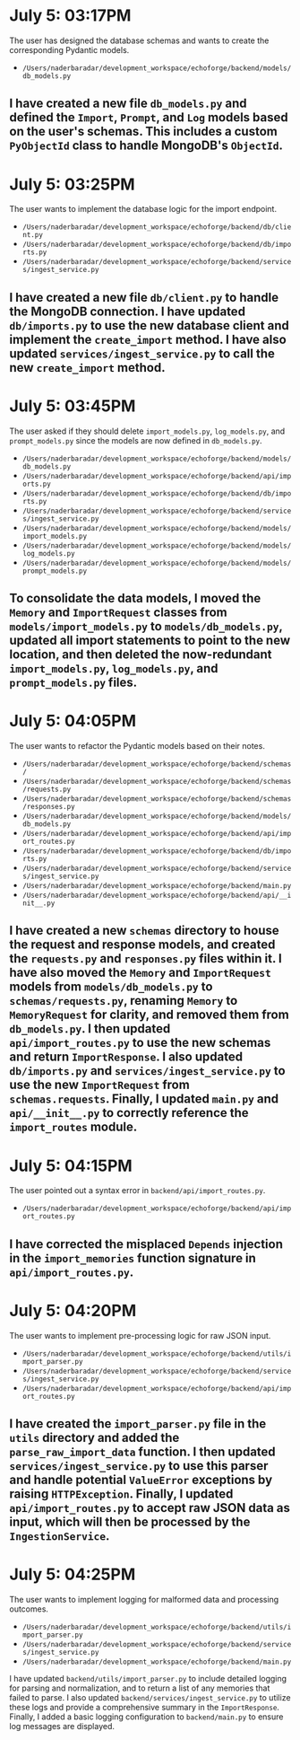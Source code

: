 # July 5: 03:17PM
The user has designed the database schemas and wants to create the corresponding Pydantic models.

- `/Users/naderbaradar/development_workspace/echoforge/backend/models/db_models.py`

I have created a new file `db_models.py` and defined the `Import`, `Prompt`, and `Log` models based on the user's schemas. This includes a custom `PyObjectId` class to handle MongoDB's `ObjectId`.
---
# July 5: 03:25PM
The user wants to implement the database logic for the import endpoint.

- `/Users/naderbaradar/development_workspace/echoforge/backend/db/client.py`
- `/Users/naderbaradar/development_workspace/echoforge/backend/db/imports.py`
- `/Users/naderbaradar/development_workspace/echoforge/backend/services/ingest_service.py`

I have created a new file `db/client.py` to handle the MongoDB connection. I have updated `db/imports.py` to use the new database client and implement the `create_import` method. I have also updated `services/ingest_service.py` to call the new `create_import` method.
---
# July 5: 03:45PM
The user asked if they should delete `import_models.py`, `log_models.py`, and `prompt_models.py` since the models are now defined in `db_models.py`.

- `/Users/naderbaradar/development_workspace/echoforge/backend/models/db_models.py`
- `/Users/naderbaradar/development_workspace/echoforge/backend/api/imports.py`
- `/Users/naderbaradar/development_workspace/echoforge/backend/db/imports.py`
- `/Users/naderbaradar/development_workspace/echoforge/backend/services/ingest_service.py`
- `/Users/naderbaradar/development_workspace/echoforge/backend/models/import_models.py`
- `/Users/naderbaradar/development_workspace/echoforge/backend/models/log_models.py`
- `/Users/naderbaradar/development_workspace/echoforge/backend/models/prompt_models.py`

To consolidate the data models, I moved the `Memory` and `ImportRequest` classes from `models/import_models.py` to `models/db_models.py`, updated all import statements to point to the new location, and then deleted the now-redundant `import_models.py`, `log_models.py`, and `prompt_models.py` files.
---
# July 5: 04:05PM
The user wants to refactor the Pydantic models based on their notes.

- `/Users/naderbaradar/development_workspace/echoforge/backend/schemas/`
- `/Users/naderbaradar/development_workspace/echoforge/backend/schemas/requests.py`
- `/Users/naderbaradar/development_workspace/echoforge/backend/schemas/responses.py`
- `/Users/naderbaradar/development_workspace/echoforge/backend/models/db_models.py`
- `/Users/naderbaradar/development_workspace/echoforge/backend/api/import_routes.py`
- `/Users/naderbaradar/development_workspace/echoforge/backend/db/imports.py`
- `/Users/naderbaradar/development_workspace/echoforge/backend/services/ingest_service.py`
- `/Users/naderbaradar/development_workspace/echoforge/backend/main.py`
- `/Users/naderbaradar/development_workspace/echoforge/backend/api/__init__.py`

I have created a new `schemas` directory to house the request and response models, and created the `requests.py` and `responses.py` files within it. I have also moved the `Memory` and `ImportRequest` models from `models/db_models.py` to `schemas/requests.py`, renaming `Memory` to `MemoryRequest` for clarity, and removed them from `db_models.py`. I then updated `api/import_routes.py` to use the new schemas and return `ImportResponse`. I also updated `db/imports.py` and `services/ingest_service.py` to use the new `ImportRequest` from `schemas.requests`. Finally, I updated `main.py` and `api/__init__.py` to correctly reference the `import_routes` module.
---
# July 5: 04:15PM
The user pointed out a syntax error in `backend/api/import_routes.py`.

- `/Users/naderbaradar/development_workspace/echoforge/backend/api/import_routes.py`

I have corrected the misplaced `Depends` injection in the `import_memories` function signature in `api/import_routes.py`.
---
# July 5: 04:20PM
The user wants to implement pre-processing logic for raw JSON input.

- `/Users/naderbaradar/development_workspace/echoforge/backend/utils/import_parser.py`
- `/Users/naderbaradar/development_workspace/echoforge/backend/services/ingest_service.py`
- `/Users/naderbaradar/development_workspace/echoforge/backend/api/import_routes.py`

I have created the `import_parser.py` file in the `utils` directory and added the `parse_raw_import_data` function. I then updated `services/ingest_service.py` to use this parser and handle potential `ValueError` exceptions by raising `HTTPException`. Finally, I updated `api/import_routes.py` to accept raw JSON data as input, which will then be processed by the `IngestionService`.
---
# July 5: 04:25PM
The user wants to implement logging for malformed data and processing outcomes.

- `/Users/naderbaradar/development_workspace/echoforge/backend/utils/import_parser.py`
- `/Users/naderbaradar/development_workspace/echoforge/backend/services/ingest_service.py`
- `/Users/naderbaradar/development_workspace/echoforge/backend/main.py`

I have updated `backend/utils/import_parser.py` to include detailed logging for parsing and normalization, and to return a list of any memories that failed to parse. I also updated `backend/services/ingest_service.py` to utilize these logs and provide a comprehensive summary in the `ImportResponse`. Finally, I added a basic logging configuration to `backend/main.py` to ensure log messages are displayed.
